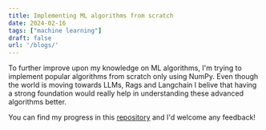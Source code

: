 ```yaml
---
title: Implementing ML algorithms from scratch
date: 2024-02-16
tags: ["machine learning"]
draft: false
url: '/blogs/'
---
```


To further improve upon my knowledge on ML algorithms, I'm trying to implement popular algorithms from scratch only using NumPy. Even though the world is moving towards LLMs, Rags and Langchain I belive that having a strong foundation would really help in understanding these advanced algorithms better.<br>

You can find my progress in this [repository](https://github.com/shankar-dh/ML-Algos-Scratch) and I'd welcome any feedback!